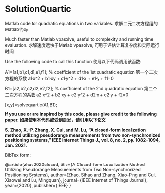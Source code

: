 # SolutionQuartic
Matlab code for quadratic equations in two variables. 求解二元二次方程组的Matlab代码

Much faster than Matlab vpasolve, useful to complexity and running time evaluation. 求解速度远快于Matlab vpasolve, 可用于评估计算复杂度和实际运行时间


Use the following code to call this function 使用以下代码调用该函数:

A1=[a1,b1,c1,d1,e1,f1]; % coefficient of the 1st quadratic equation 第一个二次方程的系数 a1·x^2 + b1·xy + c1·y^2 + d1·x + e1·y + f1=0

B1=[a2,b2,c2,d2,e2,f2]; % coefficient of the 2nd quadratic equation 第二个二次方程的系数 a2·x^2 + b2·xy + c2·y^2 + d2·x + e2·y + f2=0

[x,y]=solvequartic(A1,B1);


**If you use or are inspired by this code, please give credit to the following paper. 如果使用本代码或受到启发，请引用以下论文**

**S. Zhao, X.-P. Zhang, X. Cui, and M. Lu, “A closed-form localization method utilizing pseudorange measurements from two non-synchronized positioning systems,” IEEE Internet Things J., vol. 8, no. 2, pp. 1082–1094, Jan. 2021.**

BibTex form:

@article{zhao2020closed,
  title={A Closed-form Localization Method Utilizing Pseudorange Measurements from Two Non-synchronized Positioning Systems},
  author={Zhao, Sihao and Zhang, Xiao-Ping and Cui, Xiaowei and Lu, Mingquan},
  journal={IEEE Internet of Things Journal},
  year={2020},
  publisher={IEEE}
}
